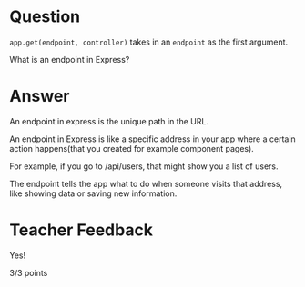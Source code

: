 # Question

`app.get(endpoint, controller)` takes in an `endpoint` as the first argument.

What is an endpoint in Express?

# Answer

An endpoint in express is the unique path in the URL.

An endpoint in Express is like a specific address in your app where a certain action happens(that you created for example component pages).

For example, if you go to /api/users, that might show you a list of users.

The endpoint tells the app what to do when someone visits that address, like showing data or saving new information.

# Teacher Feedback

Yes!

3/3 points
